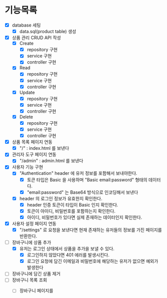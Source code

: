 # 기능목록

- [x] database 세팅
    - [x] data.sql(product table) 생성

- [x] 상품 관리 CRUD API 작성
    - [x] Create
        - [x] repository 구현
        - [x] service 구현
        - [x] controller 구현
    - [x] Read
        - [x] repository 구현
        - [x] service 구현
        - [x] controller 구현
    - [x] Update
        - [x] repository 구현
        - [x] service 구현
        - [x] controller 구현
    - [x] Delete
        - [x] repository 구현
        - [x] service 구현
        - [x] controller 구현
- [x] 상품 목록 페이지 연동
    - [x] "/" : index.html 를 보낸다
- [x] 관리자 도구 페이지 연동
    - [x] "/admin" : admin.html 를 보낸다
- [x] 사용자 기능 구현
    - [x] "Authentication" header 에 유저 정보를 포함해서 보내야한다.
        - [x] 토큰 타입은 Basic 을 사용하며 "Basic email:password" 형태의 데이터다.
        - [x] "email:password" 는 Base64 방식으로 인코딩해서 보낸다
    - [x] header 의 로그인 정보가 유효한지 확인한다.
        - [x] header 인증 토큰이 타입이 Basic 인지 확인한다.
        - [x] 토큰이 아이디, 비밀번호를 포함하는지 확인한다.
        - [x] 아이디, 비밀번호가 있다면 실제 존재하는 데이터인지 확인한다.
- [x] 사용자 설정 페이지 연동
    - [x] "/settings" 로 요청을 보낸다면 현재 존재하는 유저들의 정보를 가진 페이지를 반환한다.
- [ ] 장바구니에 상품 추가
    - [x] 유저는 로그인 상태에서 상품을 추가을 보낼 수 있다.
        - [x] 로그인하지 않았다면 401 에러를 발생시킨다.
        - [x] 로그인 요청에 담긴 이메일과 비밀번호에 해당하는 유저가 없으면 예외가 발생한다
- [ ] 장바구니에 담긴 상품 제거
- [ ] 장바구니 목록 조회
    - [ ] 장바구니 페이지를

